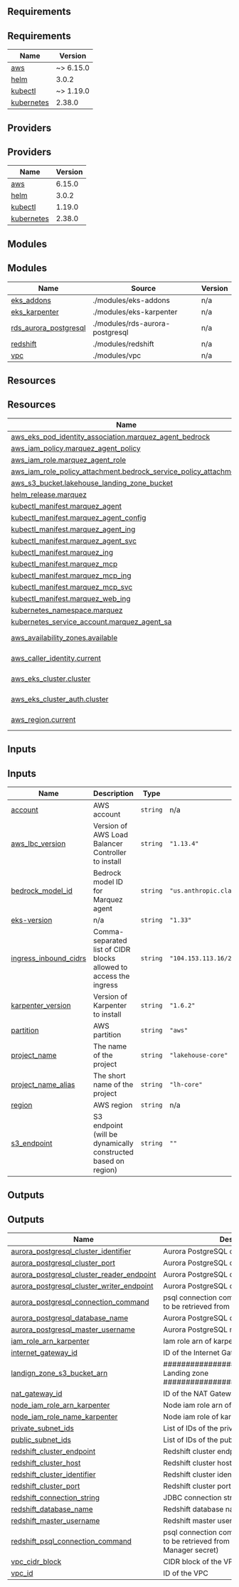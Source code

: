 <!-- BEGIN_TF_DOCS -->


## Requirements

## Requirements

| Name | Version |
|------|---------|
| <a name="requirement_aws"></a> [aws](#requirement\_aws) | ~> 6.15.0 |
| <a name="requirement_helm"></a> [helm](#requirement\_helm) | 3.0.2 |
| <a name="requirement_kubectl"></a> [kubectl](#requirement\_kubectl) | ~> 1.19.0 |
| <a name="requirement_kubernetes"></a> [kubernetes](#requirement\_kubernetes) | 2.38.0 |

## Providers

## Providers

| Name | Version |
|------|---------|
| <a name="provider_aws"></a> [aws](#provider\_aws) | 6.15.0 |
| <a name="provider_helm"></a> [helm](#provider\_helm) | 3.0.2 |
| <a name="provider_kubectl"></a> [kubectl](#provider\_kubectl) | 1.19.0 |
| <a name="provider_kubernetes"></a> [kubernetes](#provider\_kubernetes) | 2.38.0 |

## Modules

## Modules

| Name | Source | Version |
|------|--------|---------|
| <a name="module_eks_addons"></a> [eks\_addons](#module\_eks\_addons) | ./modules/eks-addons | n/a |
| <a name="module_eks_karpenter"></a> [eks\_karpenter](#module\_eks\_karpenter) | ./modules/eks-karpenter | n/a |
| <a name="module_rds_aurora_postgresql"></a> [rds\_aurora\_postgresql](#module\_rds\_aurora\_postgresql) | ./modules/rds-aurora-postgresql | n/a |
| <a name="module_redshift"></a> [redshift](#module\_redshift) | ./modules/redshift | n/a |
| <a name="module_vpc"></a> [vpc](#module\_vpc) | ./modules/vpc | n/a |

## Resources

## Resources

| Name | Type |
|------|------|
| [aws_eks_pod_identity_association.marquez_agent_bedrock](https://registry.terraform.io/providers/hashicorp/aws/latest/docs/resources/eks_pod_identity_association) | resource |
| [aws_iam_policy.marquez_agent_policy](https://registry.terraform.io/providers/hashicorp/aws/latest/docs/resources/iam_policy) | resource |
| [aws_iam_role.marquez_agent_role](https://registry.terraform.io/providers/hashicorp/aws/latest/docs/resources/iam_role) | resource |
| [aws_iam_role_policy_attachment.bedrock_service_policy_attachment](https://registry.terraform.io/providers/hashicorp/aws/latest/docs/resources/iam_role_policy_attachment) | resource |
| [aws_s3_bucket.lakehouse_landing_zone_bucket](https://registry.terraform.io/providers/hashicorp/aws/latest/docs/resources/s3_bucket) | resource |
| [helm_release.marquez](https://registry.terraform.io/providers/hashicorp/helm/3.0.2/docs/resources/release) | resource |
| [kubectl_manifest.marquez_agent](https://registry.terraform.io/providers/gavinbunney/kubectl/latest/docs/resources/manifest) | resource |
| [kubectl_manifest.marquez_agent_config](https://registry.terraform.io/providers/gavinbunney/kubectl/latest/docs/resources/manifest) | resource |
| [kubectl_manifest.marquez_agent_ing](https://registry.terraform.io/providers/gavinbunney/kubectl/latest/docs/resources/manifest) | resource |
| [kubectl_manifest.marquez_agent_svc](https://registry.terraform.io/providers/gavinbunney/kubectl/latest/docs/resources/manifest) | resource |
| [kubectl_manifest.marquez_ing](https://registry.terraform.io/providers/gavinbunney/kubectl/latest/docs/resources/manifest) | resource |
| [kubectl_manifest.marquez_mcp](https://registry.terraform.io/providers/gavinbunney/kubectl/latest/docs/resources/manifest) | resource |
| [kubectl_manifest.marquez_mcp_ing](https://registry.terraform.io/providers/gavinbunney/kubectl/latest/docs/resources/manifest) | resource |
| [kubectl_manifest.marquez_mcp_svc](https://registry.terraform.io/providers/gavinbunney/kubectl/latest/docs/resources/manifest) | resource |
| [kubectl_manifest.marquez_web_ing](https://registry.terraform.io/providers/gavinbunney/kubectl/latest/docs/resources/manifest) | resource |
| [kubernetes_namespace.marquez](https://registry.terraform.io/providers/hashicorp/kubernetes/2.38.0/docs/resources/namespace) | resource |
| [kubernetes_service_account.marquez_agent_sa](https://registry.terraform.io/providers/hashicorp/kubernetes/2.38.0/docs/resources/service_account) | resource |
| [aws_availability_zones.available](https://registry.terraform.io/providers/hashicorp/aws/latest/docs/data-sources/availability_zones) | data source |
| [aws_caller_identity.current](https://registry.terraform.io/providers/hashicorp/aws/latest/docs/data-sources/caller_identity) | data source |
| [aws_eks_cluster.cluster](https://registry.terraform.io/providers/hashicorp/aws/latest/docs/data-sources/eks_cluster) | data source |
| [aws_eks_cluster_auth.cluster](https://registry.terraform.io/providers/hashicorp/aws/latest/docs/data-sources/eks_cluster_auth) | data source |
| [aws_region.current](https://registry.terraform.io/providers/hashicorp/aws/latest/docs/data-sources/region) | data source |

## Inputs

## Inputs

| Name | Description | Type | Default | Required |
|------|-------------|------|---------|:--------:|
| <a name="input_account"></a> [account](#input\_account) | AWS account | `string` | n/a | yes |
| <a name="input_aws_lbc_version"></a> [aws\_lbc\_version](#input\_aws\_lbc\_version) | Version of AWS Load Balancer Controller to install | `string` | `"1.13.4"` | no |
| <a name="input_bedrock_model_id"></a> [bedrock\_model\_id](#input\_bedrock\_model\_id) | Bedrock model ID for Marquez agent | `string` | `"us.anthropic.claude-sonnet-4-20250514-v1:0"` | no |
| <a name="input_eks-version"></a> [eks-version](#input\_eks-version) | n/a | `string` | `"1.33"` | no |
| <a name="input_ingress_inbound_cidrs"></a> [ingress\_inbound\_cidrs](#input\_ingress\_inbound\_cidrs) | Comma-separated list of CIDR blocks allowed to access the ingress | `string` | `"104.153.113.16/28,15.248.80.128/25,205.251.233.104/29,205.251.233.176/29,205.251.233.232/29,205.251.233.48/29,52.46.249.224/29,52.46.249.248/29"` | no |
| <a name="input_karpenter_version"></a> [karpenter\_version](#input\_karpenter\_version) | Version of Karpenter to install | `string` | `"1.6.2"` | no |
| <a name="input_partition"></a> [partition](#input\_partition) | AWS partition | `string` | `"aws"` | no |
| <a name="input_project_name"></a> [project\_name](#input\_project\_name) | The name of the project | `string` | `"lakehouse-core"` | no |
| <a name="input_project_name_alias"></a> [project\_name\_alias](#input\_project\_name\_alias) | The short name of the project | `string` | `"lh-core"` | no |
| <a name="input_region"></a> [region](#input\_region) | AWS region | `string` | n/a | yes |
| <a name="input_s3_endpoint"></a> [s3\_endpoint](#input\_s3\_endpoint) | S3 endpoint (will be dynamically constructed based on region) | `string` | `""` | no |

## Outputs

## Outputs

| Name | Description |
|------|-------------|
| <a name="output_aurora_postgresql_cluster_identifier"></a> [aurora\_postgresql\_cluster\_identifier](#output\_aurora\_postgresql\_cluster\_identifier) | Aurora PostgreSQL cluster identifier |
| <a name="output_aurora_postgresql_cluster_port"></a> [aurora\_postgresql\_cluster\_port](#output\_aurora\_postgresql\_cluster\_port) | Aurora PostgreSQL cluster port |
| <a name="output_aurora_postgresql_cluster_reader_endpoint"></a> [aurora\_postgresql\_cluster\_reader\_endpoint](#output\_aurora\_postgresql\_cluster\_reader\_endpoint) | Aurora PostgreSQL cluster reader endpoint |
| <a name="output_aurora_postgresql_cluster_writer_endpoint"></a> [aurora\_postgresql\_cluster\_writer\_endpoint](#output\_aurora\_postgresql\_cluster\_writer\_endpoint) | Aurora PostgreSQL cluster writer endpoint |
| <a name="output_aurora_postgresql_connection_command"></a> [aurora\_postgresql\_connection\_command](#output\_aurora\_postgresql\_connection\_command) | psql connection command (password needs to be retrieved from AWS Secrets Manager) |
| <a name="output_aurora_postgresql_database_name"></a> [aurora\_postgresql\_database\_name](#output\_aurora\_postgresql\_database\_name) | Aurora PostgreSQL database name |
| <a name="output_aurora_postgresql_master_username"></a> [aurora\_postgresql\_master\_username](#output\_aurora\_postgresql\_master\_username) | Aurora PostgreSQL master username |
| <a name="output_iam_role_arn_karpenter"></a> [iam\_role\_arn\_karpenter](#output\_iam\_role\_arn\_karpenter) | Iam role arn of karpenter |
| <a name="output_internet_gateway_id"></a> [internet\_gateway\_id](#output\_internet\_gateway\_id) | ID of the Internet Gateway |
| <a name="output_landign_zone_s3_bucket_arn"></a> [landign\_zone\_s3\_bucket\_arn](#output\_landign\_zone\_s3\_bucket\_arn) | ################################## Landing zone ################################## |
| <a name="output_nat_gateway_id"></a> [nat\_gateway\_id](#output\_nat\_gateway\_id) | ID of the NAT Gateway |
| <a name="output_node_iam_role_arn_karpenter"></a> [node\_iam\_role\_arn\_karpenter](#output\_node\_iam\_role\_arn\_karpenter) | Node iam role arn of karpenter |
| <a name="output_node_iam_role_name_karpenter"></a> [node\_iam\_role\_name\_karpenter](#output\_node\_iam\_role\_name\_karpenter) | Node iam role of karpenter |
| <a name="output_private_subnet_ids"></a> [private\_subnet\_ids](#output\_private\_subnet\_ids) | List of IDs of the private subnets |
| <a name="output_public_subnet_ids"></a> [public\_subnet\_ids](#output\_public\_subnet\_ids) | List of IDs of the public subnets |
| <a name="output_redshift_cluster_endpoint"></a> [redshift\_cluster\_endpoint](#output\_redshift\_cluster\_endpoint) | Redshift cluster endpoint |
| <a name="output_redshift_cluster_host"></a> [redshift\_cluster\_host](#output\_redshift\_cluster\_host) | Redshift cluster hostname (without port) |
| <a name="output_redshift_cluster_identifier"></a> [redshift\_cluster\_identifier](#output\_redshift\_cluster\_identifier) | Redshift cluster identifier |
| <a name="output_redshift_cluster_port"></a> [redshift\_cluster\_port](#output\_redshift\_cluster\_port) | Redshift cluster port |
| <a name="output_redshift_connection_string"></a> [redshift\_connection\_string](#output\_redshift\_connection\_string) | JDBC connection string for Redshift cluster |
| <a name="output_redshift_database_name"></a> [redshift\_database\_name](#output\_redshift\_database\_name) | Redshift database name |
| <a name="output_redshift_master_username"></a> [redshift\_master\_username](#output\_redshift\_master\_username) | Redshift master username |
| <a name="output_redshift_psql_connection_command"></a> [redshift\_psql\_connection\_command](#output\_redshift\_psql\_connection\_command) | psql connection command (password needs to be retrieved from AWS managed Secrets Manager secret) |
| <a name="output_vpc_cidr_block"></a> [vpc\_cidr\_block](#output\_vpc\_cidr\_block) | CIDR block of the VPC |
| <a name="output_vpc_id"></a> [vpc\_id](#output\_vpc\_id) | ID of the VPC |
<!-- END_TF_DOCS -->
